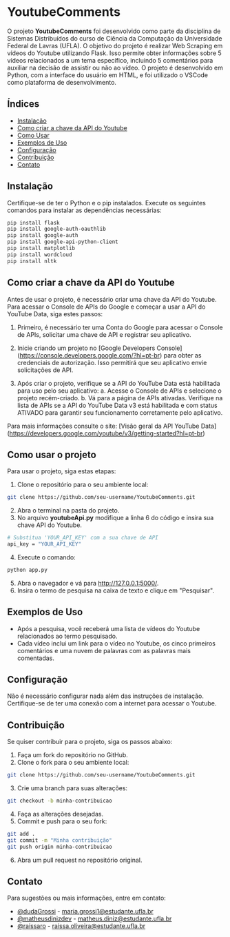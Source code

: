 # YoutubeComments

O projeto **YoutubeComments** foi desenvolvido como parte da disciplina de Sistemas Distribuídos do curso de Ciência da Computação da Universidade Federal de Lavras (UFLA). O objetivo do projeto é realizar Web Scraping em vídeos do Youtube utilizando Flask. Isso permite obter informações sobre 5 vídeos relacionados a um tema específico, incluindo 5 comentários para auxiliar na decisão de assistir ou não ao vídeo. O projeto é desenvolvido em Python, com a interface do usuário em HTML, e foi utilizado o VSCode como plataforma de desenvolvimento.

## Índices
- [Instalação](#instalação)
- [Como criar a chave da API do Youtube](#como-criar-a-chave-da-api-do-youtube)
- [Como Usar](#como-usar)
- [Exemplos de Uso](#exemplos-de-uso)
- [Configuração](#configuração)
- [Contribuição](#contribuição)
- [Contato](#contato)

## Instalação

Certifique-se de ter o Python e o pip instalados. Execute os seguintes comandos para instalar as dependências necessárias:

```bash
pip install flask
pip install google-auth-oauthlib
pip install google-auth
pip install google-api-python-client
pip install matplotlib
pip install wordcloud
pip install nltk
```

## Como criar a chave da API do Youtube
Antes de usar o projeto, é necessário criar uma chave da API do Youtube.
Para acessar o Console de APIs do Google e começar a usar a API do YouTube Data, siga estes passos:

1. Primeiro, é necessário ter uma Conta do Google para acessar o Console de APIs, solicitar uma chave de API e registrar seu aplicativo.

2. Inicie criando um projeto no [Google Developers Console] (https://console.developers.google.com/?hl=pt-br) para obter as credenciais de autorização. Isso permitirá que seu aplicativo envie solicitações de API.

3. Após criar o projeto, verifique se a API do YouTube Data está habilitada para uso pelo seu aplicativo:
  a. Acesse o Console de APIs e selecione o projeto recém-criado.
  b. Vá para a página de APIs ativadas. Verifique na lista de APIs se a API do YouTube Data v3 está habilitada e com status ATIVADO para garantir seu 
  funcionamento corretamente pelo aplicativo.

Para mais informações consulte o site: [Visão geral da API YouTube Data] (https://developers.google.com/youtube/v3/getting-started?hl=pt-br)

## Como usar o projeto
Para usar o projeto, siga estas etapas:

1. Clone o repositório para o seu ambiente local:
```bash
git clone https://github.com/seu-username/YoutubeComments.git
```
2. Abra o terminal na pasta do projeto.
3. No arquivo **youtubeApi.py** modifique a linha 6 do código e insira sua chave API do Youtube.
```bash
# Substitua 'YOUR_API_KEY' com a sua chave de API
api_key = "YOUR_API_KEY"
```
4. Execute o comando:
```bash
python app.py
```
5. Abra o navegador e vá para http://127.0.0.1:5000/.
6. Insira o termo de pesquisa na caixa de texto e clique em "Pesquisar".

## Exemplos de Uso
- Após a pesquisa, você receberá uma lista de vídeos do Youtube relacionados ao termo pesquisado.
- Cada vídeo inclui um link para o vídeo no Youtube, os cinco primeiros comentários e uma nuvem de palavras com as palavras mais comentadas.

## Configuração
Não é necessário configurar nada além das instruções de instalação. Certifique-se de ter uma conexão com a internet para acessar o Youtube.

## Contribuição
Se quiser contribuir para o projeto, siga os passos abaixo:
1. Faça um fork do repositório no GitHub.
2. Clone o fork para o seu ambiente local:
```bash
git clone https://github.com/seu-username/YoutubeComments.git
```
3. Crie uma branch para suas alterações:
```bash
git checkout -b minha-contribuicao
```
4. Faça as alterações desejadas.
5. Commit e push para o seu fork:
```bash
git add .
git commit -m "Minha contribuição"
git push origin minha-contribuicao
```
6. Abra um pull request no repositório original.

## Contato
Para sugestões ou mais informações, entre em contato:
- [@dudaGrossi](https://github.com/dudaGrossi) - maria.grossi1@estudante.ufla.br
- [@matheusdinizdev](https://github.com/matheusdinizdev) - matheus.diniz@estudante.ufla.br
- [@raissaro](https://github.com/raissaro) - raissa.oliveira@estudante.ufla.br
